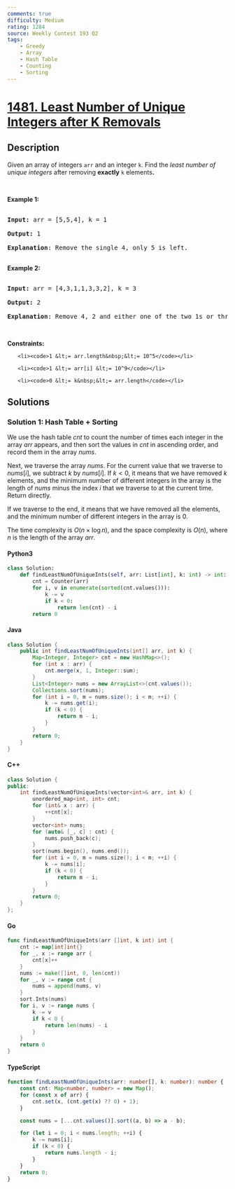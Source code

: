 ```yaml
---
comments: true
difficulty: Medium
rating: 1284
source: Weekly Contest 193 Q2
tags:
    - Greedy
    - Array
    - Hash Table
    - Counting
    - Sorting
---
```


<!-- problem:start -->

# [1481. Least Number of Unique Integers after K Removals](https://leetcode.com/problems/least-number-of-unique-integers-after-k-removals)

## Description

<!-- description:start -->

<p>Given an array of integers&nbsp;<code>arr</code>&nbsp;and an integer <code>k</code>.&nbsp;Find the <em>least number of unique integers</em>&nbsp;after removing <strong>exactly</strong> <code>k</code> elements<b>.</b></p>

<ol>

</ol>

<p>&nbsp;</p>

<p><strong class="example">Example 1:</strong></p>

<pre>

<strong>Input: </strong>arr = [5,5,4], k = 1

<strong>Output: </strong>1

<strong>Explanation</strong>: Remove the single 4, only 5 is left.

</pre>

<strong class="example">Example 2:</strong>

<pre>

<strong>Input: </strong>arr = [4,3,1,1,3,3,2], k = 3

<strong>Output: </strong>2

<strong>Explanation</strong>: Remove 4, 2 and either one of the two 1s or three 3s. 1 and 3 will be left.</pre>

<p>&nbsp;</p>

<p><strong>Constraints:</strong></p>

<ul>

    <li><code>1 &lt;= arr.length&nbsp;&lt;= 10^5</code></li>

    <li><code>1 &lt;= arr[i] &lt;= 10^9</code></li>

    <li><code>0 &lt;= k&nbsp;&lt;= arr.length</code></li>

</ul>

<!-- description:end -->

## Solutions

<!-- solution:start -->

### Solution 1: Hash Table + Sorting

We use the hash table $cnt$ to count the number of times each integer in the array $arr$ appears, and then sort the values in $cnt$ in ascending order, and record them in the array $nums$.

Next, we traverse the array $nums$. For the current value that we traverse to $nums[i]$, we subtract $k$ by $nums[i]$. If $k \lt 0$, it means that we have removed $k$ elements, and the minimum number of different integers in the array is the length of $nums$ minus the index $i$ that we traverse to at the current time. Return directly.

If we traverse to the end, it means that we have removed all the elements, and the minimum number of different integers in the array is $0$.

The time complexity is $O(n \times \log n)$, and the space complexity is $O(n)$, where $n$ is the length of the array $arr$.

<!-- tabs:start -->

#### Python3

```python
class Solution:
    def findLeastNumOfUniqueInts(self, arr: List[int], k: int) -> int:
        cnt = Counter(arr)
        for i, v in enumerate(sorted(cnt.values())):
            k -= v
            if k < 0:
                return len(cnt) - i
        return 0
```

#### Java

```java
class Solution {
    public int findLeastNumOfUniqueInts(int[] arr, int k) {
        Map<Integer, Integer> cnt = new HashMap<>();
        for (int x : arr) {
            cnt.merge(x, 1, Integer::sum);
        }
        List<Integer> nums = new ArrayList<>(cnt.values());
        Collections.sort(nums);
        for (int i = 0, m = nums.size(); i < m; ++i) {
            k -= nums.get(i);
            if (k < 0) {
                return m - i;
            }
        }
        return 0;
    }
}
```

#### C++

```cpp
class Solution {
public:
    int findLeastNumOfUniqueInts(vector<int>& arr, int k) {
        unordered_map<int, int> cnt;
        for (int& x : arr) {
            ++cnt[x];
        }
        vector<int> nums;
        for (auto& [_, c] : cnt) {
            nums.push_back(c);
        }
        sort(nums.begin(), nums.end());
        for (int i = 0, m = nums.size(); i < m; ++i) {
            k -= nums[i];
            if (k < 0) {
                return m - i;
            }
        }
        return 0;
    }
};
```

#### Go

```go
func findLeastNumOfUniqueInts(arr []int, k int) int {
	cnt := map[int]int{}
	for _, x := range arr {
		cnt[x]++
	}
	nums := make([]int, 0, len(cnt))
	for _, v := range cnt {
		nums = append(nums, v)
	}
	sort.Ints(nums)
	for i, v := range nums {
		k -= v
		if k < 0 {
			return len(nums) - i
		}
	}
	return 0
}
```

#### TypeScript

```ts
function findLeastNumOfUniqueInts(arr: number[], k: number): number {
    const cnt: Map<number, number> = new Map();
    for (const x of arr) {
        cnt.set(x, (cnt.get(x) ?? 0) + 1);
    }

    const nums = [...cnt.values()].sort((a, b) => a - b);

    for (let i = 0; i < nums.length; ++i) {
        k -= nums[i];
        if (k < 0) {
            return nums.length - i;
        }
    }
    return 0;
}
```

<!-- tabs:end -->

<!-- solution:end -->

<!-- problem:end -->
